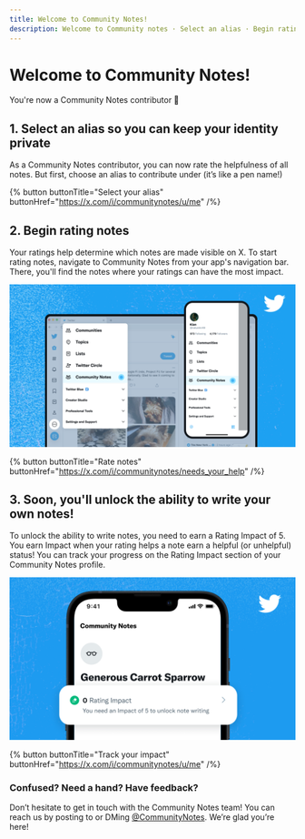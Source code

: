 ```yaml
---
title: Welcome to Community Notes!
description: Welcome to Community notes · Select an alias · Begin rating notes
---
```

# Welcome to Community Notes!

You're now a Community Notes contributor 🎉

## 1. Select an alias so you can keep your identity private

As a Community Notes contributor, you can now rate the helpfulness of all notes. But first, choose an alias to contribute under (it’s like a pen name!)

{% button buttonTitle="Select your alias" buttonHref="https://x.com/i/communitynotes/u/me" /%}

## 2. Begin rating notes

Your ratings help determine which notes are made visible on X. To start rating notes, navigate to Community Notes from your app's navigation bar. There, you'll find the notes where your ratings can have the most impact.

![X app with the main navigation menu open. Community Notes option is highlighted.](../images/navigate-to-home.png)

{% button buttonTitle="Rate notes" buttonHref="https://x.com/i/communitynotes/needs_your_help" /%}

## 3. Soon, you'll unlock the ability to write your own notes!

To unlock the ability to write notes, you need to earn a Rating Impact of 5. You earn Impact when your rating helps a note earn a helpful (or unhelpful) status! You can track your progress on the Rating Impact section of your Community Notes profile.

![Screen showing an anonymous contributor profile. Highlighted section reads: 0 Rating Impact. You need an Impact of 5 to unlock note writing](../images/rating-impact-welcome.png)

{% button buttonTitle="Track your impact" buttonHref="https://x.com/i/communitynotes/u/me" /%}

### Confused? Need a hand? Have feedback?

Don’t hesitate to get in touch with the Community Notes team! You can reach us by posting to or DMing
[@CommunityNotes](https://x.com/communitynotes). We’re glad you’re here!
